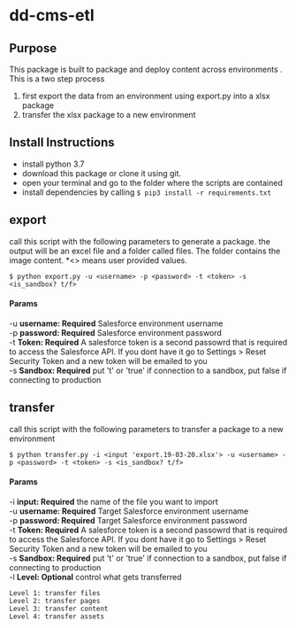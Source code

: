 # dd-cms-etl

## Purpose
This package is built to package and deploy content across environments
. This is a two step process
1. first export the data from an environment using export.py into a xlsx package
2. transfer the xlsx package to a new environment

## Install Instructions
* install python 3.7
* download this package or clone it using git.
* open your terminal and go to the folder where the scripts are contained
* install dependencies by calling 
   ```$ pip3 install -r requirements.txt```
   
## export
call this script with the following parameters to generate a package. 
the output will be an excel file and a folder called files. The folder contains the image content. *<> means user provided values.

```$ python export.py -u <username> -p <password> -t <token> -s <is_sandbox? t/f>```

#### Params
-u **username: Required** Salesforce environment username  
-p **password: Required** Salesforce environment password  
-t **Token: Required**   A salesforce token is a second passowrd that is required to access the Salesforce API. If you dont have it go to Settings > Reset Security Token and a new token will be emailed to you  
-s **Sandbox: Required** put 't' or 'true' if connection to a sandbox, put false if connecting to production

## transfer
call this script with the following parameters to transfer a package to a new environment

```$ python transfer.py -i <input 'export.19-03-20.xlsx'> -u <username> -p <password> -t <token> -s <is_sandbox? t/f>```
#### Params
-i **input: Required** the name of the file you want to import  
-u **username: Required** Target Salesforce environment username   
-p **password: Required** Target Salesforce environment password  
-t **Token: Required**   A salesforce token is a second passowrd that is required to access the Salesforce API. If you dont have it go to Settings > Reset Security Token and a new token will be emailed to you  
-s **Sandbox: Required** put 't' or 'true' if connection to a sandbox, put false if connecting to production  
-l **Level: Optional** <Number> control what gets transferred  
```
Level 1: transfer files
Level 2: transfer pages
Level 3: transfer content
Level 4: transfer assets
```
